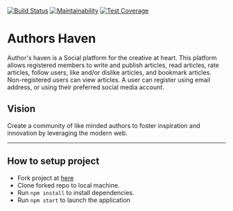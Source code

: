 [![Build Status](https://travis-ci.com/andela/ah-frontend-dojo.svg?branch=task%2F%23165273520-travis-ci-setup)](https://travis-ci.com/andela/ah-frontend-dojo) [![Maintainability](https://api.codeclimate.com/v1/badges/bb975aa777e8d8d8909a/maintainability)](https://codeclimate.com/github/andela/ah-frontend-dojo/maintainability) [![Test Coverage](https://api.codeclimate.com/v1/badges/bb975aa777e8d8d8909a/test_coverage)](https://codeclimate.com/github/andela/ah-frontend-dojo/test_coverage)

Authors Haven
=======
Author's haven is a Social platform for the creative at heart. This platform allows registered members to write and publish articles, read articles, rate articles, follow users, like and/or dislike articles, and bookmark articles. Non-registered users can view articles. A user can register using email address, or using their preferred social media account.

## Vision
Create a community of like minded authors to foster inspiration and innovation
by leveraging the modern web.

---

## How to setup project
* Fork project at [here](https://github.com/andela/ah-frontend-dojo)
* Clone forked repo to local machine.
* Run `npm install` to install dependencies.
* Run `npm start` to launch the application
